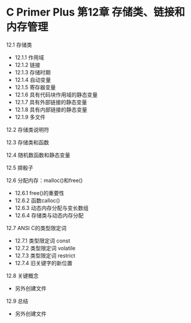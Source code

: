 # C Primer Plus 第12章 存储类、链接和内存管理
12.1 存储类
  - 12.1.1 作用域
  - 12.1.2 链接
  - 12.1.3 存储时期
  - 12.1.4 自动变量
  - 12.1.5 寄存器变量
  - 12.1.6 具有代码块作用域的静态变量
  - 12.1.7 具有外部链接的静态变量
  - 12.1.8 具有内部链接的静态变量
  - 12.1.9 多文件

12.2 存储类说明符

12.3 存储类和函数

12.4 随机数函数和静态变量

12.5 掷骰子

12.6 分配内存：malloc()和free()
  - 12.6.1 free()的重要性
  - 12.6.2 函数calloc()
  - 12.6.3 动态内存分配与变长数组
  - 12.6.4 存储类与动态内存分配

12.7 ANSI C的类型限定词
  - 12.7.1 类型限定词 const
  - 12.7.2 类型限定词 volatile
  - 12.7.3 类型限定词 restrict
  - 12.7.4 旧关键字的新位置

12.8 关键概念
  - 另外创建文件

12.9 总结
  - 另外创建文件
